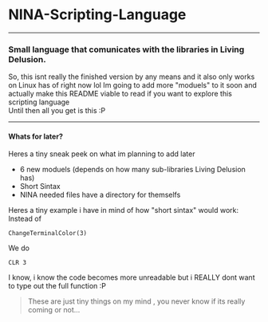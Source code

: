# NINA-Scripting-Language

---

### Small language that comunicates with the libraries in Living Delusion.

So, this isnt really the finished version by any means and it also only works on Linux has of right now lol 
Im going to add more "moduels" to it soon and actually make this README viable to read if you want to explore this scripting language  
Until then all you get is this :P  

---

#### Whats for later?

Heres a tiny sneak peek on what im planning to add later
  - 6 new moduels (depends on how many sub-libraries Living Delusion has)
  - Short Sintax
  - NINA needed files have a directory for themselfs

Heres a tiny example i have in mind of how "short sintax" would work:
Instead of
```
ChangeTerminalColor(3)
```
We do
```
CLR 3
```
I know, i know the code becomes more unreadable but i REALLY dont want to type out the full function :P

> These are just tiny things on my mind
  , you never know if its really coming or not...
